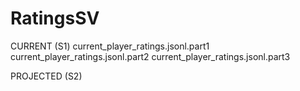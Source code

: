 # RatingsSV
CURRENT (S1)
current_player_ratings.jsonl.part1
current_player_ratings.jsonl.part2
current_player_ratings.jsonl.part3

PROJECTED (S2)
